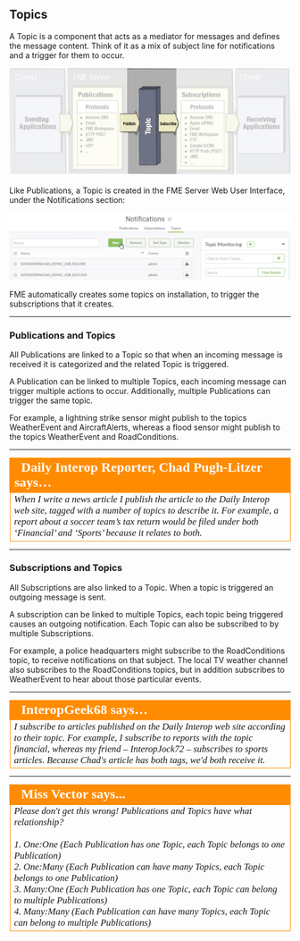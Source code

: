 ## Topics ##

A Topic is a component that acts as a mediator for messages and defines the message content. Think of it as a mix of subject line for notifications and a trigger for them to occur.

![](./Images/Img4.007.FMEServerTopics.png)


Like Publications, a Topic is created in the FME Server Web User Interface, under the Notifications section:

![](./Images/Img4.008.TopicMenu.png)

FME automatically creates some topics on installation, to trigger the subscriptions that it creates.

---

### Publications and Topics ###

All Publications are linked to a Topic so that when an incoming message is received it is categorized and the related Topic is triggered.

A Publication can be linked to multiple Topics, each incoming message can trigger multiple actions to occur. Additionally, multiple Publications can trigger the same topic.

For example, a lightning strike sensor might publish to the topics WeatherEvent and AircraftAlerts, whereas a flood sensor might publish to the topics WeatherEvent and RoadConditions.

---

<table style="border-spacing: 0px">
<tr>
<td style="vertical-align:middle;background-color:darkorange;border: 2px solid darkorange">
<i class="fa fa-quote-left fa-lg fa-pull-left fa-fw" style="color:white;padding-right: 12px;vertical-align:text-top"></i>
<span style="color:white;font-size:x-large;font-weight: bold;font-family:serif">Daily Interop Reporter, Chad Pugh-Litzer says…</span>
</td>
</tr>

<tr>
<td style="border: 1px solid darkorange">
<span style="font-family:serif; font-style:italic; font-size:larger">
When I write a news article I publish the article to the Daily Interop web site, tagged with a number of topics to describe it. For example, a report about a soccer team’s tax return would be filed under both ‘Financial’ and ‘Sports’ because it relates to both.
</span>
</td>
</tr>
</table>

---

### Subscriptions and Topics ###

All Subscriptions are also linked to a Topic. When a topic is triggered an outgoing message is sent. 

A subscription can be linked to multiple Topics, each topic being triggered causes an outgoing notification. Each Topic can also be subscribed to by multiple Subscriptions.

For example, a police headquarters might subscribe to the RoadConditions topic, to receive notifications on that subject. The local TV weather channel also subscribes to the RoadConditions topics, but in addition subscribes to WeatherEvent to hear about those particular events.

---

<table style="border-spacing: 0px">
<tr>
<td style="vertical-align:middle;background-color:darkorange;border: 2px solid darkorange">
<i class="fa fa-quote-left fa-lg fa-pull-left fa-fw" style="color:white;padding-right: 12px;vertical-align:text-top"></i>
<span style="color:white;font-size:x-large;font-weight: bold;font-family:serif">InteropGeek68 says…</span>
</td>
</tr>

<tr>
<td style="border: 1px solid darkorange">
<span style="font-family:serif; font-style:italic; font-size:larger">
I subscribe to articles published on the Daily Interop web site according to their topic. For example, I subscribe to reports with the topic financial, whereas my friend – InteropJock72 – subscribes to sports articles. Because Chad's article has both tags, we'd both receive it. 
</span>
</td>
</tr>
</table>

---

<!--Person X Says Section-->

<table style="border-spacing: 0px">
<tr>
<td style="vertical-align:middle;background-color:darkorange;border: 2px solid darkorange">
<i class="fa fa-quote-left fa-lg fa-pull-left fa-fw" style="color:white;padding-right: 12px;vertical-align:text-top"></i>
<span style="color:white;font-size:x-large;font-weight: bold;font-family:serif">Miss Vector says...</span>
</td>
</tr>

<tr>
<td style="border: 1px solid darkorange">
<span style="font-family:serif; font-style:italic; font-size:larger">
Please don't get this wrong! Publications and Topics have what relationship?
<br><br>1. One:One (Each Publication has one Topic, each Topic belongs to one Publication)
<br>2. One:Many (Each Publication can have many Topics, each Topic belongs to one Publication)
<br>3. Many:One (Each Publication has one Topic, each Topic can belong to multiple Publications) 
<br>4. Many:Many (Each Publication can have many Topics, each Topic can belong to multiple Publications)
</span>
</td>
</tr>
</table>